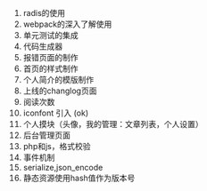 1. radis的使用
2. webpack的深入了解使用
3. 单元测试的集成
4. 代码生成器
5. 报错页面的制作
6. 首页的样式制作
7. 个人简介的模版制作
8. 上线的changlog页面
10. 阅读次数
11. iconfont 引入 (ok)
12. 个人摸块（头像，我的管理：文章列表，个人设置）
13. 后台管理页面
14. php和js，格式校验
15. 事件机制
16. serialize,json_encode
17. 静态资源使用hash值作为版本号
